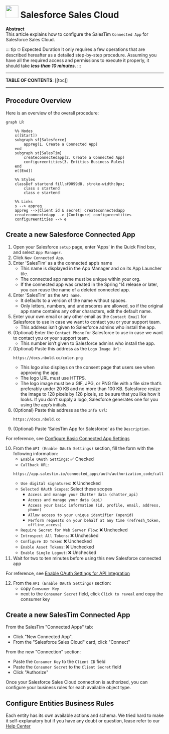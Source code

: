 # <img src="/img/connectedapps/salesforcesalescloud.jpg" style="width: 40px"> Salesforce Sales Cloud <Badge text="v1.0" type="tip" vertical="top"/>

**Abstract**  
This article explains how to configure the SalesTim `Connected App` for Salesforce Sales Cloud.

::: tip ⏱ Expected Duration
It only requires a few operations that are described hereafter as a detailed step-by-step procedure. Assuming you have all the required access and permissions to execute it properly, it should take ***less than 10 minutes***.
:::

---

**TABLE OF CONTENTS**:
[[toc]]

---

## Procedure Overview
Here is an overview of the overall procedure:

```mermaid
graph LR

    %% Nodes
    s([Start])
    subgraph sf[Salesforce]
        appreg(1. Create a Connected App)
    end
    subgraph st[SalesTim]
        createconnectedapp(2. Create a Connected App)
        configureentities(3. Entities Business Rules)
    end
    e([End])

    %% Styles
    classDef startend fill:#9099d8, stroke-width:0px;
        class s startend
        class e startend

    %% Links
    s --> appreg
    appreg -->|Client id & secret| createconnectedapp
    createconnectedapp --> |Configure| configureentities
    configureentities --> e
```

## Create a new Salesforce Connected App

1. Open your Salesforce `setup` page, enter 'Apps' in the Quick Find box, and select `App Manager`.
2. Click `New Connected App`.
3. Enter 'SalesTim' as a the connected app’s name
    - This name is displayed in the App Manager and on its App Launcher tile.
    - The connected app name must be unique within your org.
    - If the connected app was created in the Spring ‘14 release or later, you can reuse the name of a deleted connected app.
4. Enter 'SalesTim' as the `API name`.
    - It defaults to a version of the name without spaces.
    - Only letters, numbers, and underscores are allowed, so if the original app name contains any other characters, edit the default name.
5. Enter your own email or any other email as the `Contact Email` for Salesforce to use in case we want to contact you or your support team.
    - This address isn’t given to Salesforce admins who install the app.
6. (Optional) Enter the `Contact Phone` for Salesforce to use in case we want to contact you or your support team.
    - This number isn’t given to Salesforce admins who install the app.
7. (Optional) Paste this address as the `Logo Image Url`:
    ```
    https://docs.nbold.co/color.png
    ```
    - This  logo also displays on the consent page that users see when approving the app.
    - The logo URL must use HTTPS.
    - The logo image must be a GIF, JPG, or PNG file with a file size that’s preferably under 20 KB and no more than 100 KB. Salesforce resize the image to 128 pixels by 128 pixels, so be sure that you like how it looks. If you don’t supply a logo, Salesforce generates one for you using the app’s initials.
8. (Optional) Paste this address as the `Info Url`:
    ```
    https://docs.nbold.co
    ```
9. (Optional) Paste 'SalesTim App for Salesforce' as the `Description`.

For reference, see [Configure Basic Connected App Settings](https://help.salesforce.com/articleView?id=connected_app_create_basics.htm)

10. From the `API (Enable OAuth Settings)` section, fill the form with the following information:
    - `Enable OAuth Settings`: ✅ Checked
    - `Callback URL`:
    ```
    https://app.salestim.io/connected_apps/auth/authorization_code/callback
    ```
    - `Use digital signatures`: ❌ Unchecked
    - `Selected OAuth Scopes`: Select these scopes
        - `Access and manage your Chatter data (chatter_api)`
        - `Access and manage your data (api)`
        - `Access your basic information (id, profile, email, address, phone)`
        - `Allow access to your unique identifier (openid)`
        - `Perform requests on your behalf at any time (refresh_token, offline_access)`
    - `Require Secret for Web Server Flow`: ❌ Unchecked
    - `Introspect All Tokens`: ❌ Unchecked
    - `Configure ID Token`: ❌ Unchecked
    - `Enable Asset Tokens`: ❌ Unchecked
    - `Enable Single Logout`: ❌ Unchecked
11. Wait for two to ten minutes before using this new Salesforce connected app

For reference, see [Enable OAuth Settings for API Integration](https://help.salesforce.com/articleView?id=connected_app_create_api_integration.htm)

12. From the `API (Enable OAuth Settings)` section:
    - copy `Consumer Key`
    - next to the `Consumer Secret` field, click `Click to reveal` and copy the consumer key

## Create a new SalesTim Connected App
From the SalesTim "Connected Apps" tab:
- Click "New Connected App".
- From the "Salesforce Sales Cloud" card, click "Connect"

From the new "Connection" section:
- Paste the `Consumer Key` to the `Client ID` field
- Paste the `Consumer Secret` to the `Client Secret` field
- Click "Authorize"

Once your Salesforce Sales Cloud connection is authorized, you can configure your business rules for each available object type.

## Configure Entities Business Rules
Each entity has its own available actions and schema. We tried hard to make it self-explanatory but if you have any doubt or question, lease refer to our [Help Center](https://help.salestim.com)
